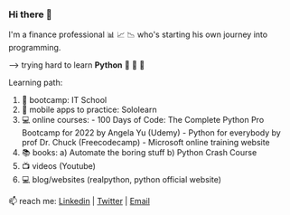 ### Hi there 👋

I'm a finance professional 📊 📈 📉 who's starting his own journey into programming.

 --> trying hard to learn **Python** 🐍 🐍 🐍 

Learning path: 
 1. 🌱 bootcamp: IT School 
 2. 📱 mobile apps to practice: Sololearn
 3. 💻 online courses: 
        - 100 Days of Code: The Complete Python Pro Bootcamp for 2022 by Angela Yu (Udemy)
        - Python for everybody by prof Dr. Chuck (Freecodecamp) 
        - Microsoft online training website 
 4. 📚 books: 
        a) Automate the boring stuff 
        b) Python Crash Course 
 5. 📺 videos (Youtube) 
 6. 💻 blog/websites (realpython, python official website)
 
📫  reach me: [Linkedin](https://www.linkedin.com/in/dan-popa-8085357/) | [Twitter](https://twitter.com/danpopaa) | [Email](dan.popa88@yahoo.com) 
